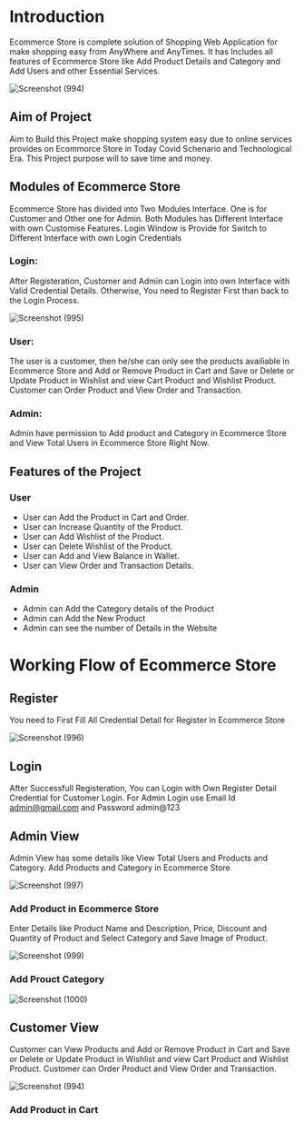 # Introduction

Ecommerce Store is complete solution of Shopping Web Application for make shopping easy from AnyWhere and AnyTimes. It has Includes all features of Ecommerce Store like Add Product Details and Category and Add Users and other Essential Services.

![Screenshot (994)](https://user-images.githubusercontent.com/82401421/153702043-9cea4573-57b3-48ee-b88c-4ad3e439d480.png)


## Aim of Project

Aim to Build this Project make shopping system easy due to online services provides on Ecommorce Store in Today Covid Schenario and Technological Era.
This Project purpose will to save time and money.

## Modules of Ecommerce Store

Ecommerce Store has divided into Two Modules Interface. One is for Customer and Other one for Admin.
Both Modules has Different Interface with own Customise Features. 
Login Window is Provide for Switch to Different Interface with own Login Credentials

### Login:

After Registeration, Customer and Admin can Login into own Interface with Valid Credential Details. Otherwise, You need to Register First than back to the Login Process. 

![Screenshot (995)](https://user-images.githubusercontent.com/82401421/153718430-4316dcb9-67a5-49ab-9564-39bff263dd40.png)

### User:

The user is a customer, then he/she can only see the products availiable in Ecommerce Store and Add or Remove Product in Cart and Save or Delete or Update Product in Wishlist and view Cart Product and Wishlist Product. Customer can Order Product and View Order and Transaction.

### Admin:

Admin have permission to Add product and Category in Ecommerce Store and View Total Users in Ecommerce Store Right Now.


## Features of the Project

 ### User
 - User can Add the Product in Cart and Order. 
 - User can Increase Quantity of the Product.
 - User can Add Wishlist of the Product.
 - User can Delete Wishlist of the Product.
 - User can Add and View Balance in Wallet.
 - User can View Order and Transaction Details.
 
  ### Admin
  
  - Admin can Add the Category details of the Product
  - Admin can Add the New Product
  - Admin can see the number of Details in the Website


# Working Flow of Ecommerce Store

## Register

You need to First Fill All Credential Detail for Register in Ecommerce Store

![Screenshot (996)](https://user-images.githubusercontent.com/82401421/153720707-38882415-f2b6-4fa5-9f14-a98f9df23335.png)

## Login

After Successfull Registeration, You can Login with Own Register Detail Credential for Customer Login.
For Admin Login use Email Id admin@gmail.com and Password admin@123

## Admin View

Admin View has some details like View Total Users and Products and Category. Add Products and Category in Ecommerce Store

![Screenshot (997)](https://user-images.githubusercontent.com/82401421/153721159-32be2500-08ab-4143-b0bf-3fd82b64ea2a.png)

### Add Product in Ecommerce Store

Enter Details like Product Name and Description, Price, Discount and Quantity of Product and Select Category and Save Image of Product.

![Screenshot (999)](https://user-images.githubusercontent.com/82401421/153721606-84eaffec-480e-48e1-97a0-7a5913bec5f5.png)


### Add Prouct Category

![Screenshot (1000)](https://user-images.githubusercontent.com/82401421/153721346-6702f1da-80d1-41e9-99bc-c964458e20ac.png)

## Customer View

Customer can View Products and Add or Remove Product in Cart and Save or Delete or Update Product in Wishlist and view Cart Product and Wishlist Product. Customer can Order Product and View Order and Transaction.

![Screenshot (994)](https://user-images.githubusercontent.com/82401421/153721486-2211b03b-5471-46e0-852b-9a75e17c2633.png)

### Add Product in Cart










